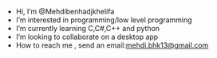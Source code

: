 - Hi, I’m @Mehdibenhadjkhelifa
- I’m interested in programming/low level programming
- I’m currently learning C,C#,C++ and python
- I’m looking to collaborate on a desktop app 
- How to reach me , send an email:mehdi.bhk13@gmail.com

<!---
Mehdibenhadjkhelifa/Mehdibenhadjkhelifa is a ✨ special ✨ repository because its `README.md` (this file) appears on your GitHub profile.
You can click the Preview link to take a look at your changes.
--->
